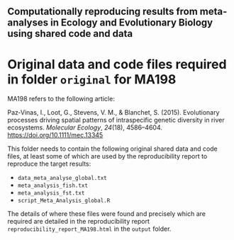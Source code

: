 ## Computationally reproducing results from meta-analyses in Ecology and Evolutionary Biology using shared code and data

# Original data and code files required in folder `original` for MA198

MA198 refers to the following article:

Paz‐Vinas, I., Loot, G., Stevens, V. M., & Blanchet, S. (2015). Evolutionary processes driving spatial patterns of intraspecific genetic diversity in river ecosystems. _Molecular Ecology_, _24_(18), 4586–4604. https://doi.org/10.1111/mec.13345

This folder needs to contain the following original shared data and code files, at least some of which are used by the reproducibility report to reproduce the target results:

- `data_meta_analyse_global.txt`
- `meta_analysis_fish.txt`
- `meta_analysis_fst.txt`
- `script_Meta_Analysis_global.R`

The details of where these files were found and precisely which are required are detailed in the reproducibility report `reproducibility_report_MA198.html` in the `output` folder.

